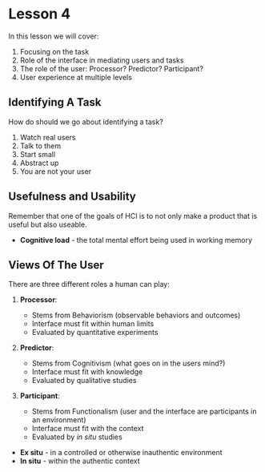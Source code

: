 # Lesson 4

In this lesson we will cover:

1. Focusing on the task
2. Role of the interface in mediating users and tasks
3. The role of the user: Processor? Predictor? Participant?
4. User experience at multiple levels

## Identifying A Task

How do should we go about identifying a task?

1. Watch real users
2. Talk to them
3. Start small
4. Abstract up
5. You are not your user

## Usefulness and Usability

Remember that one of the goals of HCI is to not only make a product that is useful but also useable.

- **Cognitive load** - the total mental effort being used in working memory

## Views Of The User

There are three different roles a human can play:

1. **Processor**:

   - Stems from Behaviorism (observable behaviors and outcomes)
   - Interface must fit within human limits
   - Evaluated by quantitative experiments

2. **Predictor**:

   - Stems from Cognitivism (what goes on in the users mind?)
   - Interface must fit with knowledge
   - Evaluated by qualitative studies

3. **Participant**:

   - Stems from Functionalism (user and the interface are participants in an environment)
   - Interface must fit with the context
   - Evaluated by _in situ_ studies

- **Ex situ** - in a controlled or otherwise inauthentic environment
- **In situ** - within the authentic context
